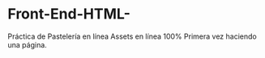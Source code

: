 # Front-End-HTML-
Práctica de Pastelería en línea
Assets en línea 100%
Primera vez haciendo una página.
